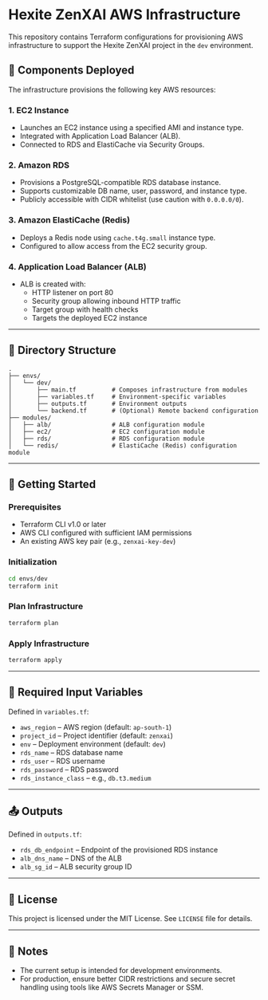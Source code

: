 
# Hexite ZenXAI AWS Infrastructure

This repository contains Terraform configurations for provisioning AWS infrastructure to support the Hexite ZenXAI project in the `dev` environment.

## 🔧 Components Deployed

The infrastructure provisions the following key AWS resources:

### 1. **EC2 Instance**
- Launches an EC2 instance using a specified AMI and instance type.
- Integrated with Application Load Balancer (ALB).
- Connected to RDS and ElastiCache via Security Groups.

### 2. **Amazon RDS**
- Provisions a PostgreSQL-compatible RDS database instance.
- Supports customizable DB name, user, password, and instance type.
- Publicly accessible with CIDR whitelist (use caution with `0.0.0.0/0`).

### 3. **Amazon ElastiCache (Redis)**
- Deploys a Redis node using `cache.t4g.small` instance type.
- Configured to allow access from the EC2 security group.

### 4. **Application Load Balancer (ALB)**
- ALB is created with:
  - HTTP listener on port 80
  - Security group allowing inbound HTTP traffic
  - Target group with health checks
  - Targets the deployed EC2 instance

---

## 📁 Directory Structure

```text
.
├── envs/
│   └── dev/
│       ├── main.tf          # Composes infrastructure from modules
│       ├── variables.tf     # Environment-specific variables
│       ├── outputs.tf       # Environment outputs
│       └── backend.tf       # (Optional) Remote backend configuration
├── modules/
│   ├── alb/                 # ALB configuration module
│   ├── ec2/                 # EC2 configuration module
│   ├── rds/                 # RDS configuration module
│   └── redis/               # ElastiCache (Redis) configuration module
```

---

## 🚀 Getting Started

### Prerequisites

- Terraform CLI v1.0 or later
- AWS CLI configured with sufficient IAM permissions
- An existing AWS key pair (e.g., `zenxai-key-dev`)

### Initialization

```bash
cd envs/dev
terraform init
```

### Plan Infrastructure

```bash
terraform plan
```

### Apply Infrastructure

```bash
terraform apply
```

---

## 🔐 Required Input Variables

Defined in `variables.tf`:

- `aws_region` – AWS region (default: `ap-south-1`)
- `project_id` – Project identifier (default: `zenxai`)
- `env` – Deployment environment (default: `dev`)
- `rds_name` – RDS database name
- `rds_user` – RDS username
- `rds_password` – RDS password
- `rds_instance_class` – e.g., `db.t3.medium`

---

## 📤 Outputs

Defined in `outputs.tf`:

- `rds_db_endpoint` – Endpoint of the provisioned RDS instance
- `alb_dns_name` – DNS of the ALB
- `alb_sg_id` – ALB security group ID

---

## 📄 License

This project is licensed under the MIT License. See `LICENSE` file for details.

---

## 🧩 Notes

- The current setup is intended for development environments.
- For production, ensure better CIDR restrictions and secure secret handling using tools like AWS Secrets Manager or SSM.
